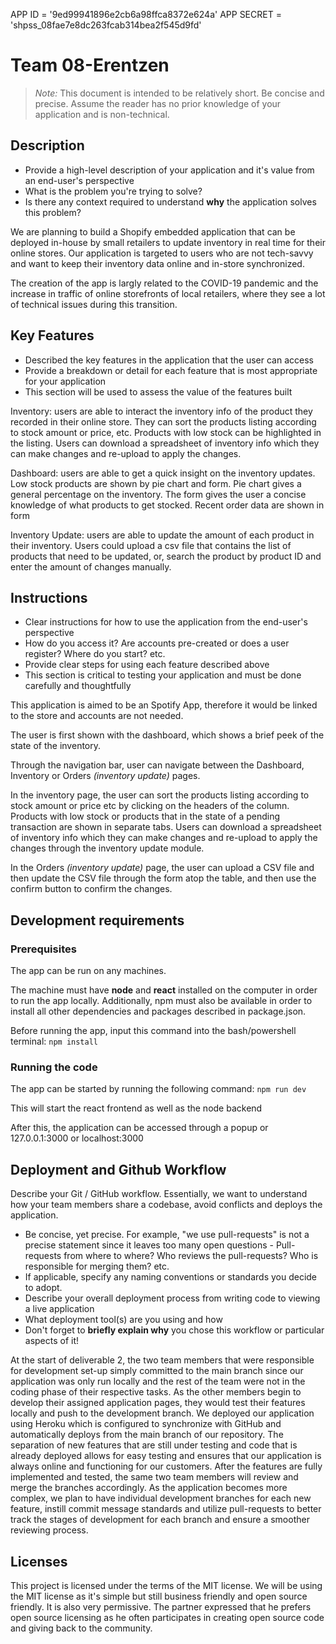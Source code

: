 APP ID = '9ed99941896e2cb6a98ffca8372e624a'
APP SECRET = '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'

# Team 08-Erentzen

> _Note:_ This document is intended to be relatively short. Be concise and precise. Assume the reader has no prior knowledge of your application and is non-technical. 

## Description 
 * Provide a high-level description of your application and it's value from an end-user's perspective
 * What is the problem you're trying to solve?
 * Is there any context required to understand **why** the application solves this problem?

We are planning to build a Shopify embedded application that can be deployed in-house by small retailers to update inventory in real time for their online stores. Our application is targeted to users who are not tech-savvy and want to keep their inventory data online and in-store synchronized.

The creation of the app is largly related to the COVID-19 pandemic and the increase in traffic of online storefronts of local retailers, where they see a lot of technical issues during this transition.

## Key Features
 * Described the key features in the application that the user can access
 * Provide a breakdown or detail for each feature that is most appropriate for your application
 * This section will be used to assess the value of the features built

Inventory: users are able to interact the inventory info of the product they recorded in their online store. They can sort the products listing according to stock amount or price, etc. Products with low stock can be highlighted in the listing. Users can download a spreadsheet of inventory info which they can make changes and re-upload to apply the changes.

Dashboard: users are able to get a quick insight on the inventory updates.
Low stock products are shown by pie chart and form. Pie chart gives a general percentage on the inventory. The form gives the user a concise knowledge of what products to get stocked.
Recent order data are shown in form

Inventory Update: users are able to update the amount of each product in their inventory. Users could upload a csv file that contains the list of products that need to be updated, or, search the product by product ID and enter the amount of changes manually.  

## Instructions
 * Clear instructions for how to use the application from the end-user's perspective
 * How do you access it? Are accounts pre-created or does a user register? Where do you start? etc. 
 * Provide clear steps for using each feature described above
 * This section is critical to testing your application and must be done carefully and thoughtfully

This application is aimed to be an Spotify App, therefore it would be linked to the store and accounts are not needed.

The user is first shown with the dashboard, which shows a brief peek of the state of the inventory.

Through the navigation bar, user can navigate between the Dashboard, Inventory or Orders *(inventory update)* pages.

In the inventory page, the user can sort the products listing according to stock amount or price etc by clicking on the headers of the column. Products with low stock or products that in the state of a pending transaction are shown in separate tabs. Users can download a spreadsheet of inventory info which they can make changes and re-upload to apply the changes through the inventory update module.

In the Orders *(inventory update)* page, the user can upload a CSV file and then update the CSV file through the form atop the table, and then use the confirm button to confirm the changes.

 
 ## Development requirements
 ### Prerequisites
The app can be run on any machines.

The machine must have **node** and **react** installed on the computer in order to run the app locally. Additionally, npm must also be available in order to install all other dependencies and packages described in package.json.

Before running the app, input this command into the bash/powershell terminal:
`npm install` 

### Running the code
The app can be started by running the following command:
`npm run dev`

This will start the react frontend as well as the node backend

After this, the application can be accessed through a popup or 127.0.0.1:3000 or localhost:3000

 
 ## Deployment and Github Workflow

Describe your Git / GitHub workflow. Essentially, we want to understand how your team members share a codebase, avoid conflicts and deploys the application.

 * Be concise, yet precise. For example, "we use pull-requests" is not a precise statement since it leaves too many open questions - Pull-requests from where to where? Who reviews the pull-requests? Who is responsible for merging them? etc.
 * If applicable, specify any naming conventions or standards you decide to adopt.
 * Describe your overall deployment process from writing code to viewing a live application
 * What deployment tool(s) are you using and how
 * Don't forget to **briefly explain why** you chose this workflow or particular aspects of it!

At the start of deliverable 2, the two team members that were responsible for development set-up simply committed to the main branch since our application was only run locally and the rest of the team were not in the coding phase of their respective tasks. As the other members begin to develop their assigned application pages, they would test their features locally and push to the development branch. We deployed our application using Heroku which is configured to synchronize with GitHub and automatically deploys from the main branch of our repository. The separation of new features that are still under testing and code that is already deployed allows for easy testing and ensures that our application is always online and functioning for our customers. After the features are fully implemented and tested, the same two team members will review and merge the branches accordingly. As the application becomes more complex, we plan to have individual development branches for each new feature, instill commit message standards and utilize pull-requests to better track the stages of development for each branch and ensure a smoother reviewing process.

## Licenses

This project is licensed under the terms of the MIT license.
We will be using the MIT license as it's simple but still business friendly and open source friendly. It is also very permissive. 
The partner expressed that he prefers open source licensing as he often participates in creating open source code and giving back to the community.
